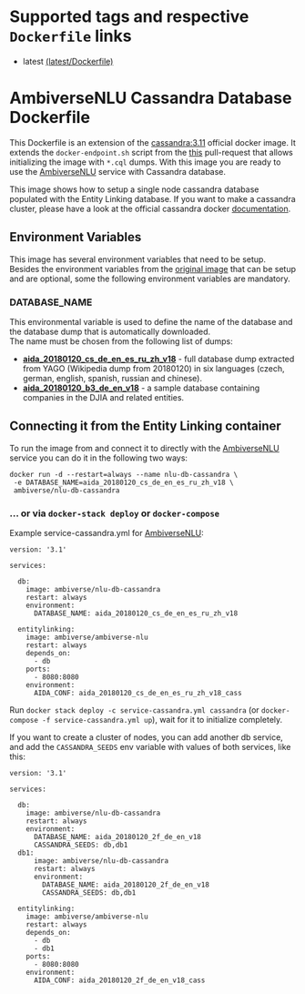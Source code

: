 # Supported tags and respective `Dockerfile` links

* latest [(latest/Dockerfile)](https://github.com/ambiverse-nlu/dockerfiles/nlu-db-cassandra/Dockerfile)

# AmbiverseNLU Cassandra Database Dockerfile

This Dockerfile is an extension of the [cassandra:3.11](https://github.com/docker-library/cassandra/blob/4474c6c5cc2a81ee57c5615aae00555fca7e26a6/3.11/Dockerfile)
official docker image. It extends the `docker-endpoint.sh` script from the [this](https://github.com/emschimmel/cassandra/blob/master/3.11/docker-entrypoint.sh) pull-request 
that allows initializing the image with `*.cql` dumps.  With this image you are ready to use the [AmbiverseNLU](https://github.com/ambiverse-nlu/nlu) service with Cassandra database.

This image shows how to setup a single node cassandra database populated with the Entity Linking database. If you want to make a cassandra cluster, please
have a look at the official cassandra docker [documentation](https://hub.docker.com/_/cassandra/).

## Environment Variables
This image has several environment variables that need to be setup. Besides the environment variables from the [original image](https://hub.docker.com/_/cassandra/)
that can be setup and are optional, some the following environment variables are mandatory. 

### DATABASE_NAME
This environmental variable is used to define the name of the database and the database dump that is automatically downloaded.  
The name must be chosen from the following list of dumps:

- **[aida_20180120_cs_de_en_es_ru_zh_v18](http://ambiversenlu-download.mpi-inf.mpg.de/cassandra/aida_20180120_cs_de_en_es_ru_zh_v18.tar.gz)** - full database dump extracted from YAGO (Wikipedia dump from 20180120) in six languages (czech, german, english, spanish, russian and chinese).
- **[aida_20180120_b3_de_en_v18](http://ambiversenlu-download.mpi-inf.mpg.de/cassandra/aida_20180120_b3_de_en_v18.tar.gz)** - a sample database containing companies in the DJIA and related entities.


## Connecting it from the Entity Linking container
To run the image from and connect it to directly with the [AmbiverseNLU](https://github.com/ambiverse-nlu/nlu) service you can do it in the following two ways:

~~~~~~~~
docker run -d --restart=always --name nlu-db-cassandra \
 -e DATABASE_NAME=aida_20180120_cs_de_en_es_ru_zh_v18 \
 ambiverse/nlu-db-cassandra
~~~~~~~~

### ... or via `docker-stack deploy` or `docker-compose`
Example service-cassandra.yml for [AmbiverseNLU](https://github.com/ambiverse-nlu/nlu):
~~~~~~~~
version: '3.1'

services:

  db:
    image: ambiverse/nlu-db-cassandra
    restart: always
    environment:
      DATABASE_NAME: aida_20180120_cs_de_en_es_ru_zh_v18

  entitylinking:
    image: ambiverse/ambiverse-nlu
    restart: always
    depends_on:
      - db
    ports:
      - 8080:8080
    environment:
      AIDA_CONF: aida_20180120_cs_de_en_es_ru_zh_v18_cass
~~~~~~~~

Run `docker stack deploy -c service-cassandra.yml cassandra` (or `docker-compose -f service-cassandra.yml up`), wait for it to initialize completely.

If you want to create a cluster of nodes, you can add another db service, and add the `CASSANDRA_SEEDS` env variable with values of both services, like this:

~~~~~~~~
version: '3.1'

services:

  db:
    image: ambiverse/nlu-db-cassandra
    restart: always
    environment:
      DATABASE_NAME: aida_20180120_2f_de_en_v18
      CASSANDRA_SEEDS: db,db1
  db1:
      image: ambiverse/nlu-db-cassandra
      restart: always
      environment:
        DATABASE_NAME: aida_20180120_2f_de_en_v18
        CASSANDRA_SEEDS: db,db1

  entitylinking:
    image: ambiverse/ambiverse-nlu
    restart: always
    depends_on:
      - db
      - db1
    ports:
      - 8080:8080
    environment:
      AIDA_CONF: aida_20180120_2f_de_en_v18_cass
~~~~~~~~